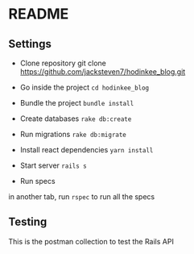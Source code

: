 # README

## Settings

- Clone repository
  git clone https://github.com/jacksteven7/hodinkee_blog.git

- Go inside the project
  `cd hodinkee_blog`

- Bundle the project
  `bundle install`

- Create databases
  `rake db:create`

- Run migrations
  `rake db:migrate`

- Install react dependencies
  `yarn install`

- Start server
  `rails s`

- Run specs

in another tab, run `rspec` to run all the specs

## Testing

This is the postman collection to test the Rails API
